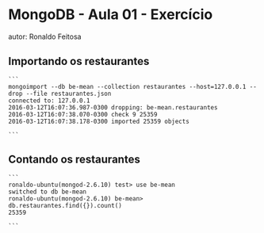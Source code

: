 # MongoDB - Aula 01 - Exercício
autor: Ronaldo Feitosa

## Importando os restaurantes

	```
    mongoimport --db be-mean --collection restaurantes --host=127.0.0.1 --drop --file restaurantes.json 
	connected to: 127.0.0.1
	2016-03-12T16:07:36.987-0300 dropping: be-mean.restaurantes
	2016-03-12T16:07:38.070-0300 check 9 25359
	2016-03-12T16:07:38.178-0300 imported 25359 objects

    ```

## Contando os restaurantes

    ```
    ronaldo-ubuntu(mongod-2.6.10) test> use be-mean
	switched to db be-mean
	ronaldo-ubuntu(mongod-2.6.10) be-mean> db.restaurantes.find({}).count()
	25359

    ```